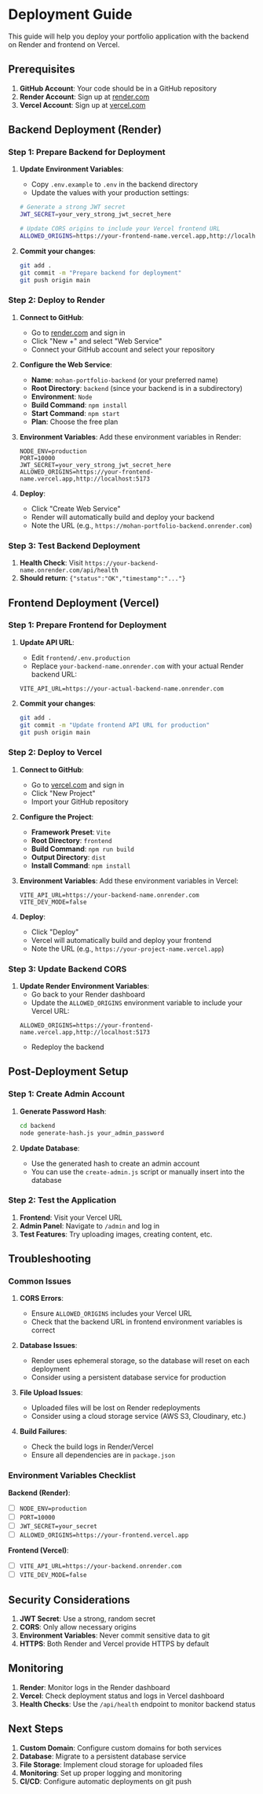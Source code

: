 # Deployment Guide

This guide will help you deploy your portfolio application with the backend on Render and frontend on Vercel.

## Prerequisites

1. **GitHub Account**: Your code should be in a GitHub repository
2. **Render Account**: Sign up at [render.com](https://render.com)
3. **Vercel Account**: Sign up at [vercel.com](https://vercel.com)

## Backend Deployment (Render)

### Step 1: Prepare Backend for Deployment

1. **Update Environment Variables**:
   - Copy `.env.example` to `.env` in the backend directory
   - Update the values with your production settings:
   ```bash
   # Generate a strong JWT secret
   JWT_SECRET=your_very_strong_jwt_secret_here
   
   # Update CORS origins to include your Vercel frontend URL
   ALLOWED_ORIGINS=https://your-frontend-name.vercel.app,http://localhost:5173
   ```

2. **Commit your changes**:
   ```bash
   git add .
   git commit -m "Prepare backend for deployment"
   git push origin main
   ```

### Step 2: Deploy to Render

1. **Connect to GitHub**:
   - Go to [render.com](https://render.com) and sign in
   - Click "New +" and select "Web Service"
   - Connect your GitHub account and select your repository

2. **Configure the Web Service**:
   - **Name**: `mohan-portfolio-backend` (or your preferred name)
   - **Root Directory**: `backend` (since your backend is in a subdirectory)
   - **Environment**: `Node`
   - **Build Command**: `npm install`
   - **Start Command**: `npm start`
   - **Plan**: Choose the free plan

3. **Environment Variables**:
   Add these environment variables in Render:
   ```
   NODE_ENV=production
   PORT=10000
   JWT_SECRET=your_very_strong_jwt_secret_here
   ALLOWED_ORIGINS=https://your-frontend-name.vercel.app,http://localhost:5173
   ```

4. **Deploy**:
   - Click "Create Web Service"
   - Render will automatically build and deploy your backend
   - Note the URL (e.g., `https://mohan-portfolio-backend.onrender.com`)

### Step 3: Test Backend Deployment

1. **Health Check**: Visit `https://your-backend-name.onrender.com/api/health`
2. **Should return**: `{"status":"OK","timestamp":"..."}`

## Frontend Deployment (Vercel)

### Step 1: Prepare Frontend for Deployment

1. **Update API URL**:
   - Edit `frontend/.env.production`
   - Replace `your-backend-name.onrender.com` with your actual Render backend URL:
   ```
   VITE_API_URL=https://your-actual-backend-name.onrender.com
   ```

2. **Commit your changes**:
   ```bash
   git add .
   git commit -m "Update frontend API URL for production"
   git push origin main
   ```

### Step 2: Deploy to Vercel

1. **Connect to GitHub**:
   - Go to [vercel.com](https://vercel.com) and sign in
   - Click "New Project"
   - Import your GitHub repository

2. **Configure the Project**:
   - **Framework Preset**: `Vite`
   - **Root Directory**: `frontend`
   - **Build Command**: `npm run build`
   - **Output Directory**: `dist`
   - **Install Command**: `npm install`

3. **Environment Variables**:
   Add these environment variables in Vercel:
   ```
   VITE_API_URL=https://your-backend-name.onrender.com
   VITE_DEV_MODE=false
   ```

4. **Deploy**:
   - Click "Deploy"
   - Vercel will automatically build and deploy your frontend
   - Note the URL (e.g., `https://your-project-name.vercel.app`)

### Step 3: Update Backend CORS

1. **Update Render Environment Variables**:
   - Go back to your Render dashboard
   - Update the `ALLOWED_ORIGINS` environment variable to include your Vercel URL:
   ```
   ALLOWED_ORIGINS=https://your-frontend-name.vercel.app,http://localhost:5173
   ```
   - Redeploy the backend

## Post-Deployment Setup

### Step 1: Create Admin Account

1. **Generate Password Hash**:
   ```bash
   cd backend
   node generate-hash.js your_admin_password
   ```

2. **Update Database**:
   - Use the generated hash to create an admin account
   - You can use the `create-admin.js` script or manually insert into the database

### Step 2: Test the Application

1. **Frontend**: Visit your Vercel URL
2. **Admin Panel**: Navigate to `/admin` and log in
3. **Test Features**: Try uploading images, creating content, etc.

## Troubleshooting

### Common Issues

1. **CORS Errors**:
   - Ensure `ALLOWED_ORIGINS` includes your Vercel URL
   - Check that the backend URL in frontend environment variables is correct

2. **Database Issues**:
   - Render uses ephemeral storage, so the database will reset on each deployment
   - Consider using a persistent database service for production

3. **File Upload Issues**:
   - Uploaded files will be lost on Render redeployments
   - Consider using a cloud storage service (AWS S3, Cloudinary, etc.)

4. **Build Failures**:
   - Check the build logs in Render/Vercel
   - Ensure all dependencies are in `package.json`

### Environment Variables Checklist

**Backend (Render)**:
- [ ] `NODE_ENV=production`
- [ ] `PORT=10000`
- [ ] `JWT_SECRET=your_secret`
- [ ] `ALLOWED_ORIGINS=https://your-frontend.vercel.app`

**Frontend (Vercel)**:
- [ ] `VITE_API_URL=https://your-backend.onrender.com`
- [ ] `VITE_DEV_MODE=false`

## Security Considerations

1. **JWT Secret**: Use a strong, random secret
2. **CORS**: Only allow necessary origins
3. **Environment Variables**: Never commit sensitive data to git
4. **HTTPS**: Both Render and Vercel provide HTTPS by default

## Monitoring

1. **Render**: Monitor logs in the Render dashboard
2. **Vercel**: Check deployment status and logs in Vercel dashboard
3. **Health Checks**: Use the `/api/health` endpoint to monitor backend status

## Next Steps

1. **Custom Domain**: Configure custom domains for both services
2. **Database**: Migrate to a persistent database service
3. **File Storage**: Implement cloud storage for uploaded files
4. **Monitoring**: Set up proper logging and monitoring
5. **CI/CD**: Configure automatic deployments on git push 